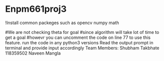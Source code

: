 # Enpm661proj3
!Install common packeges such as
 opencv
 numpy
 math

 #We are not checking theta for goal
 #since algorithm will take lot of time to get a goal
 #howevr you can uncomment the code on line 77 to use this feature.
 run the code in any python3 versions
 Read the output prompt in terminal and provide input accordingly
 Team Members:
 Shubham Takbhate 118359502
 Naveen Mangla
